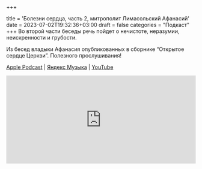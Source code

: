 +++
		
title = 'Болезни сердца, часть 2, митрополит Лимасольский Афанасий'
date = 2023-07-02T19:32:36+03:00
draft = false
categories = "Подкаст"
+++
Во второй части беседы речь пойдет о нечистоте, неразумии, неискренности и грубости.

Из бесед владыки Афанасия опубликованных в сборнике “Открытое сердце Церкви”. Полезного прослушивания!

[Apple Podcast](https://podcasts.apple.com/by/podcast/%D0%B1%D0%BE%D0%BB%D0%B5%D0%B7%D0%BD%D0%B8-%D1%81%D0%B5%D1%80%D0%B4%D1%86%D0%B0-%D1%87%D0%B0%D1%81%D1%82%D1%8C-2-%D0%BC%D0%B8%D1%82%D1%80%D0%BE%D0%BF%D0%BE%D0%BB%D0%B8%D1%82-%D0%BB%D0%B8%D0%BC%D0%B0%D1%81%D0%BE%D0%BB%D1%8C%D1%81%D0%BA%D0%B8%D0%B9-%D0%B0%D1%84%D0%B0%D0%BD%D0%B0%D1%81%D0%B8%D0%B9/id1670004262?i=1000619041728) | [Яндекс Музыка](https://music.yandex.ru/album/24972875/track/115228745) | [YouTube](https://youtu.be/0VsG04NWrzY)

<iframe src="https://player.mave.digital?podcast=bonfire&episode=20&color=rgb(63,128,158)&mute=1&date=1&download=1" style="width: 100%" height="235" scrolling="no" frameborder="no"></iframe>